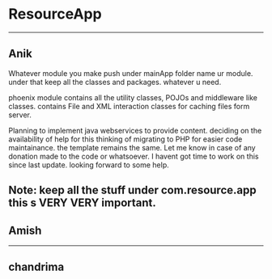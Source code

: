 # ResourceApp

----------------------
Anik 
----------------------
Whatever module you make push under mainApp folder 
name ur module. under that keep all the classes and packages. whatever u need.


phoenix module contains all the utility classes, POJOs and middleware like classes.
contains File and XML interaction classes for caching files form server.

Planning to implement java webservices to provide content. 
deciding on the availability of help for this thinking of migrating to PHP for easier code maintainance. the template remains the same.
Let me know in case of any donation made to the code or whatsoever. I havent got time to work on this since last update. looking forward to some help.



Note: keep all the stuff under com.resource.app
this s VERY VERY important. 
-------------------------------
Amish
-----------------------------


--------------------------
chandrima
--------------------------

